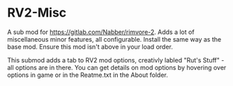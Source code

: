 # RV2-Misc
A sub mod for https://gitlab.com/Nabber/rimvore-2. Adds a lot of miscellaneous minor features, all configurable.
Install the same way as the base mod. Ensure this mod isn't above in your load order.

This submod adds a tab to RV2 mod options, creativly labled "Rut's Stuff" - all options are in there.
You can get details on mod options by hovering over options in game or in the Reatme.txt in the About folder.
